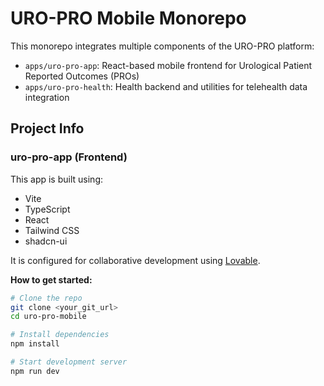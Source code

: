 # URO-PRO Mobile Monorepo

This monorepo integrates multiple components of the URO-PRO platform:

- `apps/uro-pro-app`: React-based mobile frontend for Urological Patient Reported Outcomes (PROs)
- `apps/uro-pro-health`: Health backend and utilities for telehealth data integration

## Project Info

### uro-pro-app (Frontend)
This app is built using:
- Vite
- TypeScript
- React
- Tailwind CSS
- shadcn-ui

It is configured for collaborative development using [Lovable](https://lovable.dev/projects/ae070199-aebb-4db7-8945-09c4efa510ba).

**How to get started:**

```bash
# Clone the repo
git clone <your_git_url>
cd uro-pro-mobile

# Install dependencies
npm install

# Start development server
npm run dev

